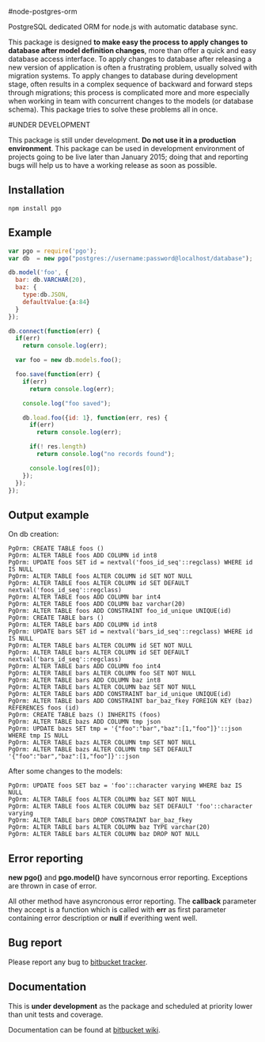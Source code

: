 #node-postgres-orm

PostgreSQL dedicated ORM for node.js with automatic database sync.

This package is designed __to make easy the process to apply changes to database after model definition changes__, more than offer a quick and easy database access interface.
To apply changes to database after releasing a new version of application is often a frustrating problem, usually solved with migration systems. To apply changes to database
during development stage, often results in a complex sequence of backward and forward steps through migrations; this process is complicated more and more especially when
working in team with concurrent changes to the models (or database schema). This package tries to solve these problems all in once.

#UNDER DEVELOPMENT

This package is still under development. __Do not use it in a production environment__. This package can be used in development environment of projects going to be live
later than January 2015; doing that and reporting bugs will help us to have a working release as soon as possible.

## Installation

    npm install pgo

## Example

```javascript
var pgo = require('pgo');
var db  = new pgo("postgres://username:password@localhost/database");

db.model('foo', {
  bar: db.VARCHAR(20),
  baz: {
    type:db.JSON,
    defaultValue:{a:84}
  }
});

db.connect(function(err) {
  if(err)
    return console.log(err);

  var foo = new db.models.foo();

  foo.save(function(err) {
    if(err)
      return console.log(err);

    console.log("foo saved");

    db.load.foo({id: 1}, function(err, res) {
      if(err)
        return console.log(err);

      if(! res.length)
        return console.log("no records found");

      console.log(res[0]);
    });
  });
});
```

## Output example

On db creation:

```
PgOrm: CREATE TABLE foos ()
PgOrm: ALTER TABLE foos ADD COLUMN id int8
PgOrm: UPDATE foos SET id = nextval('foos_id_seq'::regclass) WHERE id IS NULL
PgOrm: ALTER TABLE foos ALTER COLUMN id SET NOT NULL
PgOrm: ALTER TABLE foos ALTER COLUMN id SET DEFAULT nextval('foos_id_seq'::regclass)
PgOrm: ALTER TABLE foos ADD COLUMN bar int4
PgOrm: ALTER TABLE foos ADD COLUMN baz varchar(20)
PgOrm: ALTER TABLE foos ADD CONSTRAINT foo_id_unique UNIQUE(id)
PgOrm: CREATE TABLE bars ()
PgOrm: ALTER TABLE bars ADD COLUMN id int8
PgOrm: UPDATE bars SET id = nextval('bars_id_seq'::regclass) WHERE id IS NULL
PgOrm: ALTER TABLE bars ALTER COLUMN id SET NOT NULL
PgOrm: ALTER TABLE bars ALTER COLUMN id SET DEFAULT nextval('bars_id_seq'::regclass)
PgOrm: ALTER TABLE bars ADD COLUMN foo int4
PgOrm: ALTER TABLE bars ALTER COLUMN foo SET NOT NULL
PgOrm: ALTER TABLE bars ADD COLUMN baz int8
PgOrm: ALTER TABLE bars ALTER COLUMN baz SET NOT NULL
PgOrm: ALTER TABLE bars ADD CONSTRAINT bar_id_unique UNIQUE(id)
PgOrm: ALTER TABLE bars ADD CONSTRAINT bar_baz_fkey FOREIGN KEY (baz) REFERENCES foos (id)
PgOrm: CREATE TABLE bazs () INHERITS (foos)
PgOrm: ALTER TABLE bazs ADD COLUMN tmp json
PgOrm: UPDATE bazs SET tmp = '{"foo":"bar","baz":[1,"foo"]}'::json WHERE tmp IS NULL
PgOrm: ALTER TABLE bazs ALTER COLUMN tmp SET NOT NULL
PgOrm: ALTER TABLE bazs ALTER COLUMN tmp SET DEFAULT '{"foo":"bar","baz":[1,"foo"]}'::json
```

After some changes to the models:

```
PgOrm: UPDATE foos SET baz = 'foo'::character varying WHERE baz IS NULL
PgOrm: ALTER TABLE foos ALTER COLUMN baz SET NOT NULL
PgOrm: ALTER TABLE foos ALTER COLUMN baz SET DEFAULT 'foo'::character varying
PgOrm: ALTER TABLE bars DROP CONSTRAINT bar_baz_fkey
PgOrm: ALTER TABLE bars ALTER COLUMN baz TYPE varchar(20)
PgOrm: ALTER TABLE bars ALTER COLUMN baz DROP NOT NULL
```

## Error reporting

__new pgo()__ and  __pgo.model()__ have syncornous error reporting. Exceptions are thrown in case of error.

All other method have asyncronous error reporting. The __callback__ parameter they accept is a function which is called with __err__ as first parameter containing
error description or __null__ if everithing went well.

## Bug report

Please report any bug to [bitbucket tracker](https://bitbucket.org/cicci/node-postgres-orm/issues).

## Documentation

This is __under development__ as the package and scheduled at priority lower than unit tests and coverage.

Documentation can be found at [bitbucket wiki](https://bitbucket.org/cicci/node-postgres-orm/wiki/Home).
